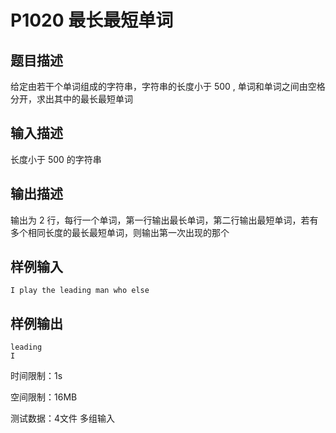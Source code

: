# P1020 最长最短单词

## 题目描述

给定由若干个单词组成的字符串，字符串的长度小于 500 , 单词和单词之间由空格分开，求出其中的最长最短单词

## 输入描述

长度小于 500 的字符串

## 输出描述

输出为 2 行，每行一个单词，第一行输出最长单词，第二行输出最短单词，若有多个相同长度的最长最短单词，则输出第一次出现的那个

## 样例输入

```
I play the leading man who else
```

## 样例输出

```
leading
I
```

时间限制：1s

空间限制：16MB

测试数据：4文件 多组输入
